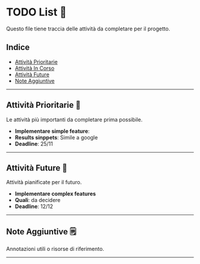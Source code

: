 # TODO List 📝

Questo file tiene traccia delle attività da completare per il progetto.

## Indice
- [Attività Prioritarie](#attività-prioritarie)
- [Attività In Corso](#attività-in-corso)
- [Attività Future](#attività-future)
- [Note Aggiuntive](#note-aggiuntive)

---

## Attività Prioritarie 🚀
Le attività più importanti da completare prima possibile.

  - **Implementare simple feature**:
  - **Results sinppets**: Simile a google
  - **Deadline**: 25/11
---


## Attività Future 📅
Attività pianificate per il futuro.

  - **Implementare complex features**
  - **Quali**: da decidere
  - **Deadline**: 12/12

---

## Note Aggiuntive 🗒️
Annotazioni utili o risorse di riferimento.


---